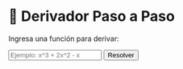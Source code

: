 <!DOCTYPE html>
<html lang="es">
<head>
  <meta charset="UTF-8" />
  <meta name="viewport" content="width=device-width, initial-scale=1.0"/>
  <title>Derivador Paso a Paso</title>
  <link rel="stylesheet" href="style.css"/>
  <script src="https://cdnjs.cloudflare.com/ajax/libs/mathjs/12.4.1/math.min.js"></script>
</head>
<body>
  <div class="container">
    <h1>🧮 Derivador Paso a Paso</h1>
    <p>Ingresa una función para derivar:</p>
    <input type="text" id="funcion" placeholder="Ejemplo: x^3 + 2x^2 - x" />
    <button onclick="resolverDerivada()">Resolver</button>
    <div id="resultado"></div>
  </div>
  <script src="script.js"></script>
</body>
</html>
